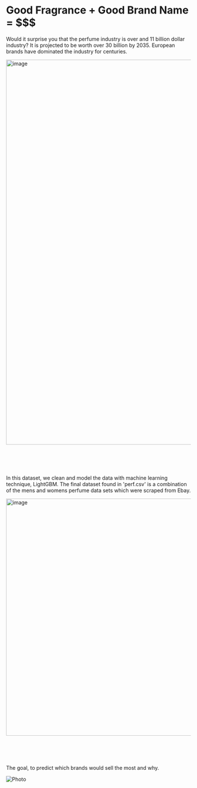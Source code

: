 # Good Fragrance + Good Brand Name = $$$
Would it surprise you that the perfume industry is over and 11 billion dollar industry? It is projected to be worth over 30 billion by 2035. European brands have dominated the industry for centuries.






<img width="1049" alt="image" src="https://github.com/user-attachments/assets/210f027c-1778-4e6e-a3d2-07082381f1dc" />
<br><br><br><br><br>


In this dataset, we clean and model the data with machine learning technique, LightGBM. The final dataset found in 'perf.csv' is a combination of the mens and womens perfume data sets which were scraped from Ebay.


<img width="646" alt="image" src="https://github.com/user-attachments/assets/b2ddc060-cd9f-4c2b-a81b-0e211efb13a3" />


<br><br><br>

The goal, to predict which brands would sell the most and why. 


![Photo](https://github.com/user-attachments/assets/0efe5199-72a0-4448-9474-bd08b9cb7b59)
